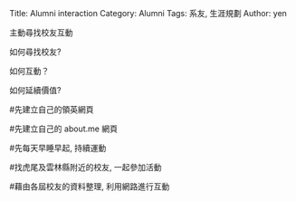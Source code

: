 Title: Alumni interaction
Category: Alumni
Tags: 系友, 生涯規劃
Author: yen

主動尋找校友互動

<!-- PELICAN_END_SUMMARY -->

如何尋找校友?

如何互動？

如何延續價值?

#先建立自己的領英網頁

#先建立自己的 about.me 網頁

#先每天早睡早起, 持續運動

#找虎尾及雲林縣附近的校友, 一起參加活動

#藉由各屆校友的資料整理, 利用網路進行互動